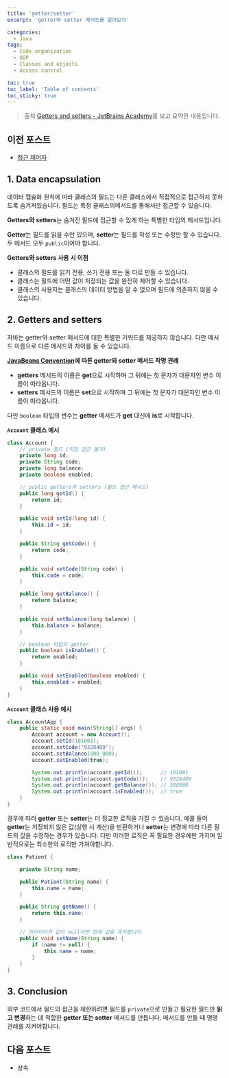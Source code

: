 ```yaml
---
title: 'getter/setter'
excerpt: 'getter와 setter 메서드를 알아보자'

categories:
  - Java
tags:
  - Code organization
  - OOP
  - Classes and objects
  - Access control

toc: true
toc_label: 'Table of contents'
toc_sticky: true
---
```


> 출처 [Getters and setters - JetBrains Academy](https://hyperskill.org/learn/step/3599)를 보고 요약한 내용입니다.

## 이전 포스트

- [접근 제어자](https://ghyoon93.github.io/java/Access-modifiers/)

## 1. Data encapsulation

데이터 캡슐화 원칙에 따라 클래스의 필드는 다른 클래스에서 직접적으로 접근하지 못하도록 숨겨져있습니다. 필드는 특정 클래스의메서드를 통해서만 접근할 수 있습니다.

**Getters와 setters**는 숨겨진 필드에 접근할 수 있게 하는 특별한 타입의 메서드입니다.

**Getter**는 필드를 읽을 수만 있으며, **setter**는 필드를 작성 또는 수정만 할 수 있습니다. 두 메서드 모두 `public`이어야 합니다.

**Getters와 setters 사용 시 이점**

- 클래스의 필드를 읽기 전용, 쓰기 전용 또는 둘 다로 만들 수 있습니다.
- 클래스는 필드에 어떤 값이 저장되는 값을 완전히 제어할 수 있습니다.
- 클래스의 사용자는 클래스의 데이터 방법을 알 수 없으며 필드에 의존하지 않을 수 있습니다.

## 2. Getters and setters

자바는 getter와 setter 메서드에 대한 특별한 키워드를 제공하지 않습니다. 다만 메서드 이름으로 다른 메서드와 차이를 둘 수 있습니다.

**[JavaBeans Convention](https://docstore.mik.ua/orelly/java-ent/jnut/ch06_02.htm)에 따른 getter와 setter 메서드 작명 관례**

- **getters** 메서드의 이름은 **get**으로 시작하며 그 뒤에는 첫 문자가 대문자인 변수 이름이 따라옵니다.
- **setters** 메서드의 이름은 **set**으로 시작하며 그 뒤에는 첫 문자가 대문자인 변수 이름이 따라옵니다.

다만 `boolean` 타입의 변수는 **getter** 메서드가 **get** 대신에 **is**로 시작합니다.

**`Account` 클래스 예시**

```java
class Account {
    // private 필드 (직접 접근 불가)
    private long id;
    private String code;
    private long balance;
    private boolean enabled;

    // public getters와 setters (필드 접근 메서드)
    public long getId() {
        return id;
    }

    public void setId(long id) {
        this.id = id;
    }

    public String getCode() {
        return code;
    }

    public void setCode(String code) {
        this.code = code;
    }

    public long getBalance() {
        return balance;
    }

    public void setBalance(long balance) {
        this.balance = balance;
    }

    // boolean 타입의 getter
    public boolean isEnabled() {
        return enabled;
    }

    public void setEnabled(boolean enabled) {
        this.enabled = enabled;
    }
}
```

**`Account` 클래스 사용 예시**

```java
class AccountApp {
    public static void main(String[] args) {
        Account account = new Account();
        account.setId(101001);
        account.setCode("9328409");
        account.setBalance(500_000);
        account.setEnabled(true);

		System.out.println(account.getId());      // 101001
		System.out.println(account.getCode());    // 9328409
		System.out.println(account.getBalance()); // 500000
		System.out.println(account.isEnabled());  // true
    }
}
```

경우에 따라 **getter** 또는 **setter**는 더 정교한 로직을 가질 수 있습니다. 예를 들어 **getter**는 저장되지 않은 값(실행 시 계산)을 반환하거나 **setter**는 변경에 따라 다른 필드의 값을 수정하는 경우가 있습니다. 다만 이러한 로직은 꼭 필요한 경우에만 가지며 일반적으로는 최소한의 로직만 가져야합니다.

```java
class Patient {

    private String name;

    public Patient(String name) {
        this.name = name;
    }

    public String getName() {
        return this.name;
    }

    // 파라미터의 값이 null이면 현재 값을 유지합니다.
    public void setName(String name) {
        if (name != null) {
            this.name = name;
        }
    }
}
```

## 3. Conclusion

외부 코드에서 필드의 접근을 제한하려면 필드를 `private`으로 만들고 필요한 필드만 **읽고 변경**하는 데 적합한 **getter 또는 setter** 메서드를 만듭니다. 메서드를 만들 때 명명 관례를 지켜야합니다.

## 다음 포스트

- 상속
